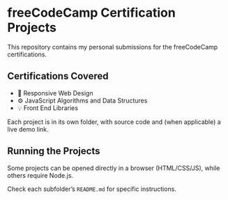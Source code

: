 # freeCodeCamp Certification Projects

This repository contains my personal submissions for the freeCodeCamp certifications.

## Certifications Covered

- 🧱 Responsive Web Design
- ⚙️ JavaScript Algorithms and Data Structures
- 💡 Front End Libraries

Each project is in its own folder, with source code and (when applicable) a live demo link.

## Running the Projects

Some projects can be opened directly in a browser (HTML/CSS/JS), while others require Node.js.

Check each subfolder’s `README.md` for specific instructions.